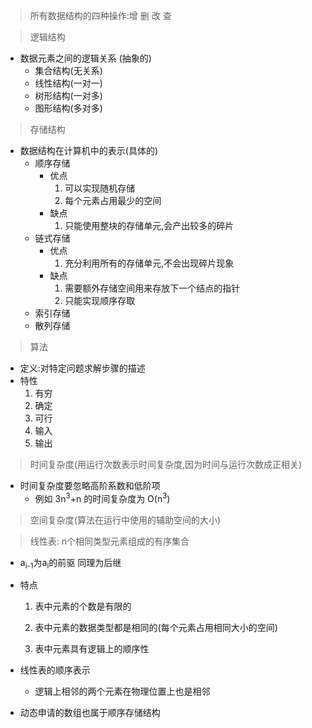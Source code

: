 > 所有数据结构的四种操作:增 删 改 查

> 逻辑结构

- 数据元素之间的逻辑关系 (抽象的)
  - 集合结构(无关系)
  - 线性结构(一对一) 
  - 树形结构(一对多)
  - 图形结构(多对多)

> 存储结构

- 数据结构在计算机中的表示(具体的)
  - 顺序存储
    - 优点
      1. 可以实现随机存储
      2. 每个元素占用最少的空间
    - 缺点
      1. 只能使用整块的存储单元,会产出较多的碎片
  - 链式存储
    - 优点
      1. 充分利用所有的存储单元,不会出现碎片现象
    - 缺点
      1. 需要额外存储空间用来存放下一个结点的指针
      2. 只能实现顺序存取
  - 索引存储
  - 散列存储

> 算法

- 定义:对特定问题求解步骤的描述
- 特性
  1. 有穷
  2. 确定
  3. 可行
  4. 输入
  5. 输出

> 时间复杂度(用运行次数表示时间复杂度,因为时间与运行次数成正相关)

- 时间复杂度要忽略高阶系数和低阶项
  - 例如 3n<sup>3</sup>+n 的时间复杂度为 O(n<sup>3</sup>)

> 空间复杂度(算法在运行中使用的辅助空间的大小)



> 线性表: n个相同类型元素组成的有序集合

- a<sub>i-1</sub>为a<sub>i</sub>的前驱 同理为后继
- 特点

  1. 表中元素的个数是有限的

  2. 表中元素的数据类型都是相同的(每个元素占用相同大小的空间)

  3.   表中元素具有逻辑上的顺序性
- 线性表的顺序表示

  - 逻辑上相邻的两个元素在物理位置上也是相邻
- 动态申请的数组也属于顺序存储结构 
